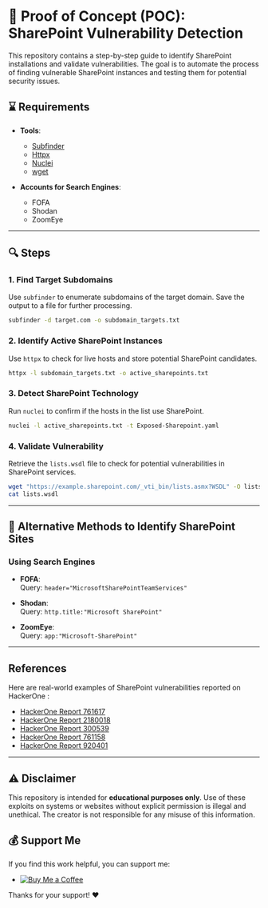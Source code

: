 
# 📝 Proof of Concept (POC): SharePoint Vulnerability Detection

This repository contains a step-by-step guide to identify SharePoint installations and validate vulnerabilities. The goal is to automate the process of finding vulnerable SharePoint instances and testing them for potential security issues.

## ⌛ Requirements

- **Tools**:  
  - [Subfinder](https://github.com/projectdiscovery/subfinder)  
  - [Httpx](https://github.com/projectdiscovery/httpx)  
  - [Nuclei](https://github.com/projectdiscovery/nuclei)  
  - [wget](https://www.gnu.org/software/wget/)  

- **Accounts for Search Engines**:  
  - FOFA  
  - Shodan  
  - ZoomEye  

---

## 🔍 Steps

### 1. Find Target Subdomains
Use `subfinder` to enumerate subdomains of the target domain. Save the output to a file for further processing.
```bash
subfinder -d target.com -o subdomain_targets.txt
```

### 2. Identify Active SharePoint Instances
Use `httpx` to check for live hosts and store potential SharePoint candidates.
```bash
httpx -l subdomain_targets.txt -o active_sharepoints.txt
```

### 3. Detect SharePoint Technology
Run `nuclei` to confirm if the hosts in the list use SharePoint.
```bash
nuclei -l active_sharepoints.txt -t Exposed-Sharepoint.yaml
```

### 4. Validate Vulnerability
Retrieve the `lists.wsdl` file to check for potential vulnerabilities in SharePoint services.
```bash
wget "https://example.sharepoint.com/_vti_bin/lists.asmx?WSDL" -O lists.wsdl
cat lists.wsdl
```

---

## 📝 Alternative Methods to Identify SharePoint Sites

### Using Search Engines
- **FOFA**:  
  Query: `header="MicrosoftSharePointTeamServices"`

- **Shodan**:  
  Query: `http.title:"Microsoft SharePoint"`

- **ZoomEye**:  
  Query: `app:"Microsoft-SharePoint"`

---

## References

Here are real-world examples of SharePoint vulnerabilities reported on HackerOne :

- [HackerOne Report 761617](https://hackerone.com/reports/761617)  
- [HackerOne Report 2180018](https://hackerone.com/reports/2180018)  
- [HackerOne Report 300539](https://hackerone.com/reports/300539)  
- [HackerOne Report 761158](https://hackerone.com/reports/761158)  
- [HackerOne Report 920401](https://hackerone.com/reports/920401)  

---
## ⚠️ Disclaimer

This repository is intended for **educational purposes only**. Use of these exploits on systems or websites without explicit permission is illegal and unethical. The creator is not responsible for any misuse of this information.

## 💰 Support Me  

If you find this work helpful, you can support me:  
- [![Buy Me a Coffee](https://www.buymeacoffee.com/assets/img/custom_images/yellow_img.png)](https://buymeacoffee.com/ghost_sec)  

Thanks for your support! ❤️
